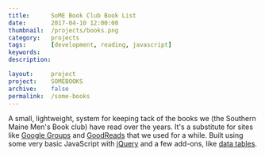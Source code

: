```yaml
---
title: 		SoME Book Club Book List
date: 		2017-04-10 12:00:00
thumbnail: 	/projects/books.png
category: 	projects
tags: 		[development, reading, javascript]
keywords:
description:

layout: 	project
project: 	SOMEBOOKS
archive:	false
permalink:	/some-books
---
```

A small, lightweight, system for keeping tack of the books we (the Southern Maine
Men's Book club) have read over the years. It's a substitute for sites like
[Google Groups](http://groups.google.com) and [GoodReads](http://goodreads.com)
that we used for a while. Built using some very basic JavaScript with 
[jQuery](https://jquery.com/) and a few add-ons, like 
[data tables](https://datatables.net/).

<!-- img src="{{"/projects/books.png"|prepend:site.assetsurl}}" alt="Stack of books" /-->